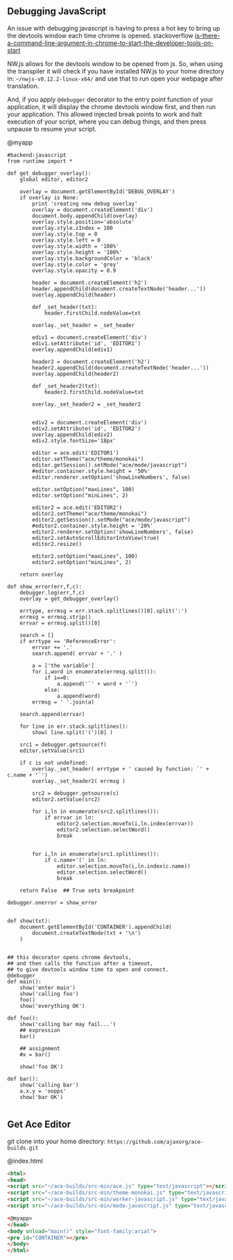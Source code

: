 Debugging JavaScript
--------------------

An issue with debugging javascript is having to press a hot key to bring up the devtools window each time chrome is opened.
stackoverflow [is-there-a-command-line-argument-in-chrome-to-start-the-developer-tools-on-start](http://stackoverflow.com/questions/5425443/is-there-a-command-line-argument-in-chrome-to-start-the-developer-tools-on-start)

NW.js allows for the devtools window to be opened from js.
So, when using the transpiler it will check if you have installed NW.js to your home directory in:
`~/nwjs-v0.12.2-linux-x64/` and use that to run open your webpage after translation.

And, if you apply `@debugger` decorator to the entry point function of your application, 
it will display the chrome devtools window first, and then run your application.
This allowed injected break points to work and halt execution of your script,
where you can debug things, and then press unpause to resume your script.

@myapp
```rusthon
#backend:javascript
from runtime import *

def get_debugger_overlay():
	global editor, editor2

	overlay = document.getElementById('DEBUG_OVERLAY')
	if overlay is None:
		print 'creating new debug overlay'
		overlay = document.createElement('div')
		document.body.appendChild(overlay)
		overlay.style.position='absolute'
		overlay.style.zIndex = 100
		overlay.style.top = 0
		overlay.style.left = 0
		overlay.style.width = '100%'
		overlay.style.height = '100%'
		overlay.style.backgroundColor = 'black'
		overlay.style.color = 'grey'
		overlay.style.opacity = 0.9

		header = document.createElement('h2')
		header.appendChild(document.createTextNode('header...'))
		overlay.appendChild(header)

		def _set_header(txt):
			header.firstChild.nodeValue=txt

		overlay._set_header = _set_header

		ediv1 = document.createElement('div')
		ediv1.setAttribute('id', 'EDITOR1')
		overlay.appendChild(ediv1)

		header2 = document.createElement('h2')
		header2.appendChild(document.createTextNode('header...'))
		overlay.appendChild(header2)

		def _set_header2(txt):
			header2.firstChild.nodeValue=txt

		overlay._set_header2 = _set_header2


		ediv2 = document.createElement('div')
		ediv2.setAttribute('id', 'EDITOR2')
		overlay.appendChild(ediv2)
		ediv2.style.fontSize='18px'

		editor = ace.edit('EDITOR1')
		editor.setTheme("ace/theme/monokai")
		editor.getSession().setMode("ace/mode/javascript")
		#editor.container.style.height = '50%'
		editor.renderer.setOption('showLineNumbers', false)

		editor.setOption("maxLines", 100)
		editor.setOption("minLines", 2)

		editor2 = ace.edit('EDITOR2')
		editor2.setTheme("ace/theme/monokai")
		editor2.getSession().setMode("ace/mode/javascript")
		#editor2.container.style.height = '20%'
		editor2.renderer.setOption('showLineNumbers', false)
		editor2.setAutoScrollEditorIntoView(true)
		editor2.resize()

		editor2.setOption("maxLines", 100)
		editor2.setOption("minLines", 2)

	return overlay

def show_error(err,f,c):
	debugger.log(err,f,c)
	overlay = get_debugger_overlay()

	errtype, errmsg = err.stack.splitlines()[0].split(':')
	errmsg = errmsg.strip()
	errvar = errmsg.split()[0]

	search = []
	if errtype == 'ReferenceError':
		errvar += '.'
		search.append( errvar + '.' )

		a = ['the variable']
		for i,word in enumerate(errmsg.split()):
			if i==0:
				a.append('`' + word + '`')
			else:
				a.append(word)
		errmsg = ' '.join(a)

	search.append(errvar)

	for line in err.stack.splitlines():
		show( line.split('(')[0] )

	src1 = debugger.getsource(f)
	editor.setValue(src1)

	if c is not undefined:
		overlay._set_header( errtype + ' caused by function: `' + c.name + '`')
		overlay._set_header2( errmsg )

		src2 = debugger.getsource(c)
		editor2.setValue(src2)

		for i,ln in enumerate(src2.splitlines()):
			if errvar in ln:
				editor2.selection.moveTo(i,ln.index(errvar))
				editor2.selection.selectWord()
				break


		for i,ln in enumerate(src1.splitlines()):
			if c.name+'(' in ln:
				editor.selection.moveTo(i,ln.index(c.name))
				editor.selection.selectWord()
				break

	return False  ## True sets breakpoint

debugger.onerror = show_error


def show(txt):
	document.getElementById('CONTAINER').appendChild(
		document.createTextNode(txt + '\n')
	)


## this decorator opens chrome devtools, 
## and then calls the function after a timeout,
## to give devtools window time to open and connect.
@debugger
def main():
	show('enter main')
	show('calling foo')
	foo()
	show('everything OK')

def foo():
	show('calling bar may fail...')
	## expression
	bar()

	## assignment
	#x = bar()

	show('foo OK')

def bar():
	show('calling bar')
	a.x.y = 'oopps'
	show('bar OK')


```
Get Ace Editor
--------------
git clone into your home directory: `https://github.com/ajaxorg/ace-builds.git`

@index.html
```html
<html>
<head>
<script src="~/ace-builds/src-min/ace.js" type="text/javascript"></script>
<script src="~/ace-builds/src-min/theme-monokai.js" type="text/javascript"></script>
<script src="~/ace-builds/src-min/worker-javascript.js" type="text/javascript"></script>
<script src="~/ace-builds/src-min/mode-javascript.js" type="text/javascript"></script>

<@myapp>
</head>
<body onload="main()" style="font-family:arial">
<pre id="CONTAINER"></pre>
</body>
</html>
```